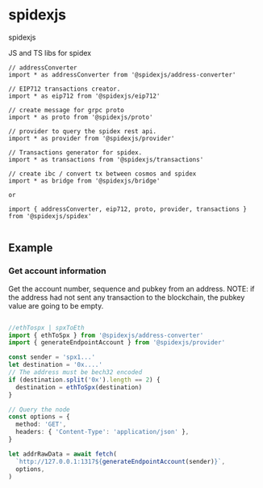# spidexjs
spidexjs

JS and TS libs for spidex
```
// addressConverter
import * as addressConverter from '@spidexjs/address-converter'

// EIP712 transactions creator.
import * as eip712 from '@spidexjs/eip712'

// create message for grpc proto
import * as proto from '@spidexjs/proto'

// provider to query the spidex rest api.
import * as provider from '@spidexjs/provider'

// Transactions generator for spidex.
import * as transactions from '@spidexjs/transactions'

// create ibc / convert tx between cosmos and spidex
import * as bridge from '@spidexjs/bridge'

or

import { addressConverter, eip712, proto, provider, transactions } from '@spidexjs/spidex'


```

## Example

### Get account information

Get the account number, sequence and pubkey from an address.
NOTE: if the address had not sent any transaction to the blockchain, the pubkey value are going to be empty.

```ts

//ethTospx | spxToEth
import { ethToSpx } from '@spidexjs/address-converter'
import { generateEndpointAccount } from '@spidexjs/provider'

const sender = 'spx1...'
let destination = '0x....'
// The address must be bech32 encoded
if (destination.split('0x').length == 2) {
  destination = ethToSpx(destination)
}

// Query the node
const options = {
  method: 'GET',
  headers: { 'Content-Type': 'application/json' },
}

let addrRawData = await fetch(
  `http://127.0.0.1:1317${generateEndpointAccount(sender)}`,
  options,
)

